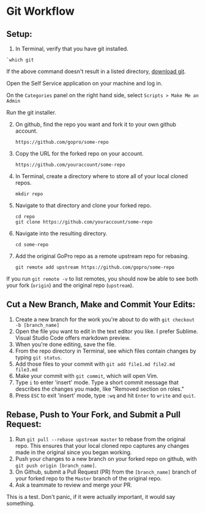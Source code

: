 # Git Workflow

## Setup:

1. In Terminal, verify that you have git installed.
```
`which git
```

If the above command doesn't result in a listed directory, [download git](http://git-scm.com/download/mac).

Open the Self Service application on your machine and log in.

On the `Categories` panel on the right hand side, select `Scripts > Make Me an Admin`

Run the git installer.

2. On github, find the repo you want and fork it to your own github account.
    ```
    https://github.com/gopro/some-repo
    ```

3. Copy the URL for the forked repo on your account.
    ```
    https://github.com/youraccount/some-repo
    ```

4. In Terminal, create a directory where to store all of your local cloned repos.
    ```
    mkdir repo
    ```

5. Navigate to that directory and clone your forked repo.
    ```
    cd repo
    git clone https://github.com/youraccount/some-repo
    ```

6. Navigate into the resulting directory.
    ```
    cd some-repo
    ```

7. Add the original GoPro repo as a remote upstream repo for rebasing.
    ```
    git remote add upstream https://github.com/gopro/some-repo
    ````

If you run `git remote -v` to list remotes, you should now be able to see both your fork (`origin`) and the original repo (`upstream`).


## Cut a New Branch, Make and Commit Your Edits:
1. Create a new branch for the work you're about to do with `git checkout -b [branch_name]`
1. Open the file you want to edit in the text editor you like. I prefer Sublime. Visual Studio Code offers markdown preview.
1. When you're done editing, save the file.
1. From the repo directory in Terminal, see which files contain changes by typing `git status`.
1. Add those files to your commit with `git add file1.md file2.md file3.md`
1. Make your commit with `git commit`, which will open Vim.
1. Type `i` to enter 'insert' mode. Type a short commit message that describes the changes you made, like "Removed section on roles."
1. Press `ESC` to exit 'insert' mode, type `:wq` and hit `Enter` to `write` and `quit`.

## Rebase, Push to Your Fork, and Submit a Pull Request:
1. Run `git pull --rebase upstream master` to rebase from the original repo. This ensures that your local cloned repo captures any changes made in the original since you began working.
1. Push your changes to a new branch on your forked repo on github, with `git push origin [branch_name]`.
1. On Github, submit a Pull Request (PR) from the `[branch_name]` branch of your forked repo to the `Master` branch of the original repo.
1. Ask a teammate to review and merge your PR.

This is a test. Don't panic, if it were actually important, it would say something.